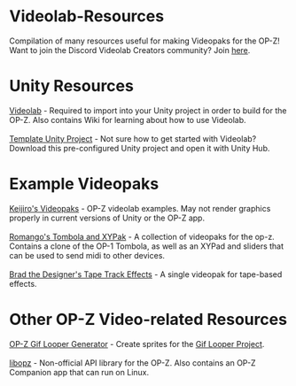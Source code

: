 # Videolab-Resources
Compilation of many resources useful for making Videopaks for the OP-Z! Want to join the Discord Videolab Creators community? Join [here](https://discord.gg/rGvHX6W).

# Unity Resources
[Videolab](https://github.com/teenageengineering/videolab) - Required to import into your Unity project in order to build for the OP-Z. Also contains Wiki for learning about how to use Videolab.
\
\
[Template Unity Project](https://github.com/Videolab-Creators-Group/Videopak-Template) - Not sure how to get started with Videolab? Download this pre-configured Unity project and open it with Unity Hub.

# Example Videopaks
[Keijiro's Videopaks](https://github.com/keijiro/VideolabTest) - OP-Z videolab examples. May not render graphics properly in current versions of Unity or the OP-Z app.
\
\
[Romango's Tombola and XYPak](https://github.com/Romano-Garmez/Romans-VideoPaks) - A collection of videopaks for the op-z. Contains a clone of the OP-1 Tombola, as well as an XYPad and sliders that can be used to send midi to other devices.
\
\
[Brad the Designer's Tape Track Effects](https://github.com/Videolab-Creators-Group/Tape-Track-Videopak) - A single videopak for tape-based effects.

# Other OP-Z Video-related Resources
[OP-Z Gif Looper Generator](https://github.com/juliensnz/opz-gif) - Create sprites for the [Gif Looper Project](https://www.synthpaks.com/collections/frontpage/products/gif-looper-template-project-beta).
\
\
[libopz](https://github.com/patriciogonzalezvivo/libopz) - Non-official API library for the OP-Z. Also contains an OP-Z Companion app that can run on Linux.
